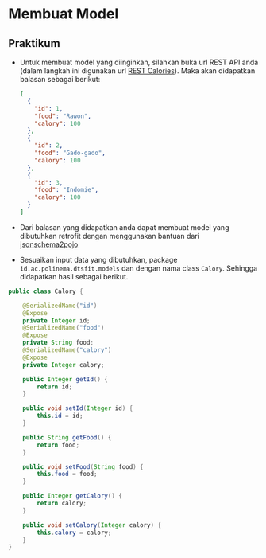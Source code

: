 # Membuat Model

## Praktikum
- Untuk membuat model yang diinginkan, silahkan buka url REST API anda (dalam
 langkah ini digunakan url [REST Calories](http://my-json-server.typicode.com/polinema-mobile/dts-fit/calories)). Maka akan didapatkan balasan sebagai berikut:

  ```json
  [
    {
      "id": 1,
      "food": "Rawon",
      "calory": 100
    },
    {
      "id": 2,
      "food": "Gado-gado",
      "calory": 100
    },
    {
      "id": 3,
      "food": "Indomie",
      "calory": 100
    }
  ]
  ```

- Dari balasan yang didapatkan anda dapat membuat model yang dibutuhkan retrofit
    dengan menggunakan bantuan dari [jsonschema2pojo](http://www.jsonschema2pojo.org/)

- Sesuaikan input data yang dibutuhkan, package `id.ac.polinema.dtsfit.models`
    dan dengan nama class `Calory`. Sehingga didapatkan hasil sebagai berikut.

```java
public class Calory {

    @SerializedName("id")
    @Expose
    private Integer id;
    @SerializedName("food")
    @Expose
    private String food;
    @SerializedName("calory")
    @Expose
    private Integer calory;

    public Integer getId() {
        return id;
    }

    public void setId(Integer id) {
        this.id = id;
    }

    public String getFood() {
        return food;
    }

    public void setFood(String food) {
        this.food = food;
    }

    public Integer getCalory() {
        return calory;
    }

    public void setCalory(Integer calory) {
        this.calory = calory;
    }
}
```
